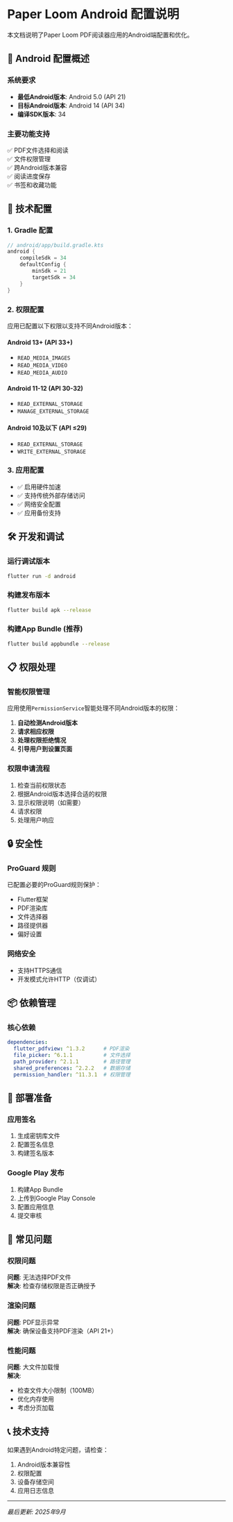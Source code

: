 # Paper Loom Android 配置说明

本文档说明了Paper Loom PDF阅读器应用的Android端配置和优化。

## 📱 Android 配置概述

### 系统要求
- **最低Android版本**: Android 5.0 (API 21)
- **目标Android版本**: Android 14 (API 34)
- **编译SDK版本**: 34

### 主要功能支持
✅ PDF文件选择和阅读  
✅ 文件权限管理  
✅ 跨Android版本兼容  
✅ 阅读进度保存  
✅ 书签和收藏功能  

## 🔧 技术配置

### 1. Gradle 配置
```kotlin
// android/app/build.gradle.kts
android {
    compileSdk = 34
    defaultConfig {
        minSdk = 21
        targetSdk = 34
    }
}
```

### 2. 权限配置
应用已配置以下权限以支持不同Android版本：

#### Android 13+ (API 33+)
- `READ_MEDIA_IMAGES`
- `READ_MEDIA_VIDEO` 
- `READ_MEDIA_AUDIO`

#### Android 11-12 (API 30-32)
- `READ_EXTERNAL_STORAGE`
- `MANAGE_EXTERNAL_STORAGE`

#### Android 10及以下 (API ≤29)
- `READ_EXTERNAL_STORAGE`
- `WRITE_EXTERNAL_STORAGE`

### 3. 应用配置
- ✅ 启用硬件加速
- ✅ 支持传统外部存储访问
- ✅ 网络安全配置
- ✅ 应用备份支持

## 🛠️ 开发和调试

### 运行调试版本
```bash
flutter run -d android
```

### 构建发布版本
```bash
flutter build apk --release
```

### 构建App Bundle (推荐)
```bash
flutter build appbundle --release
```

## 📋 权限处理

### 智能权限管理
应用使用`PermissionService`智能处理不同Android版本的权限：

1. **自动检测Android版本**
2. **请求相应权限**
3. **处理权限拒绝情况**
4. **引导用户到设置页面**

### 权限申请流程
1. 检查当前权限状态
2. 根据Android版本选择合适的权限
3. 显示权限说明（如需要）
4. 请求权限
5. 处理用户响应

## 🔒 安全性

### ProGuard 规则
已配置必要的ProGuard规则保护：
- Flutter框架
- PDF渲染库
- 文件选择器
- 路径提供器
- 偏好设置

### 网络安全
- 支持HTTPS通信
- 开发模式允许HTTP（仅调试）

## 📦 依赖管理

### 核心依赖
```yaml
dependencies:
  flutter_pdfview: ^1.3.2      # PDF渲染
  file_picker: ^6.1.1          # 文件选择
  path_provider: ^2.1.1        # 路径管理
  shared_preferences: ^2.2.2   # 数据存储
  permission_handler: ^11.3.1  # 权限管理
```

## 🚀 部署准备

### 应用签名
1. 生成密钥库文件
2. 配置签名信息
3. 构建签名版本

### Google Play 发布
1. 构建App Bundle
2. 上传到Google Play Console
3. 配置应用信息
4. 提交审核

## 🐛 常见问题

### 权限问题
**问题**: 无法选择PDF文件  
**解决**: 检查存储权限是否正确授予

### 渲染问题  
**问题**: PDF显示异常  
**解决**: 确保设备支持PDF渲染（API 21+）

### 性能问题
**问题**: 大文件加载慢  
**解决**: 
- 检查文件大小限制（100MB）
- 优化内存使用
- 考虑分页加载

## 📞 技术支持

如果遇到Android特定问题，请检查：
1. Android版本兼容性
2. 权限配置
3. 设备存储空间
4. 应用日志信息

---

*最后更新: 2025年9月*

